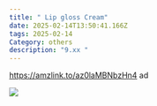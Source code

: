 ```yaml
---
title: " Lip gloss Cream"
date: 2025-02-14T13:50:41.166Z
tags: 2025-02-14
Category: others
description: "9.xx "
---
```

https://amzlink.to/az0laMBNbzHn4 ad

![](https://m.media-amazon.com/images/I/51I8lkNfl-L._SL1100_.jpg)

<!--StartFragment-->



<!--EndFragment-->